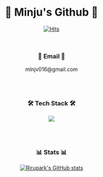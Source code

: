 <div align=center> <h1> 🐥 Minju's Github 🐥 </h1> </div>

<div align="center">

[![Hits](https://hits.seeyoufarm.com/api/count/incr/badge.svg?url=https%3A%2F%2Fgithub.com%2Frirupark&count_bg=%23000000&title_bg=%23000000&icon=github.svg&icon_color=%23FFFFFF&title=hits&edge_flat=false)](https://github.com/rirupark)

</div>

</br>

<div align="center"> <h3> 📮 Email 📮 </h3> </div>

<div align="center"> 
  mlnjv016@gmail.com
</div>

</br></br>

<div align="center"> <h3> 🛠 Tech Stack 🛠  </h3> </div>

<div align="center"> <img src="https://img.shields.io/badge/swift-F54A2A?style=for-the-badge&logo=swift&logoColor=white"> </div>


</br></br>

<div align="center"> <h3> 📊 Stats 📊 </h3> </div>

<div align="center">
  
[![Rirupark's GitHub stats](https://github-readme-stats.vercel.app/api?username=rirupark&show_icons=true&disable_animations=true&theme=cobalt)](https://github.com/rirupark)  
  
</div>

<!--
**rirupark/rirupark** is a ✨ _special_ ✨ repository because its `README.md` (this file) appears on your GitHub profile.

Here are some ideas to get you started:

- 🔭 I’m currently working on ...
- 🌱 I’m currently learning ...
- 👯 I’m looking to collaborate on ...
- 🤔 I’m looking for help with ...
- 💬 Ask me about ...
- 📫 How to reach me: ...
- 😄 Pronouns: ...
- ⚡ Fun fact: ...
-->
